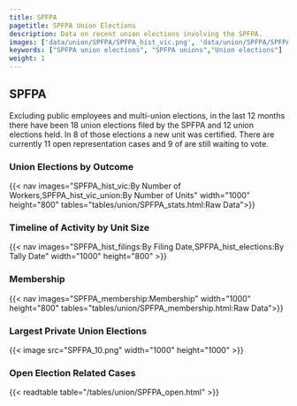 ```yaml
---
title: SPFPA
pagetitle: SPFPA Union Elections
description: Data on recent union elections involving the SPFPA.
images: ['data/union/SPFPA/SPFPA_hist_vic.png', 'data/union/SPFPA/SPFPA_hist_size.png', 'data/union/SPFPA/SPFPA_10.png']
keywords: ["SPFPA union elections", "SPFPA unions","Union elections"]
weight: 1
---
```

##  SPFPA

Excluding public employees and multi-union elections, in the last 12 months there have been 18 union elections filed by the SPFPA and 12 union elections held. In 8 of those elections a new unit was certified. There are currently 11 open representation cases and 9 of are still waiting to vote.

### Union Elections by Outcome
{{< nav images="SPFPA_hist_vic:By Number of Workers,SPFPA_hist_vic_union:By Number of Units" width="1000" height="800" tables="tables/union/SPFPA_stats.html:Raw Data">}}

### Timeline of Activity by Unit Size
{{< nav images="SPFPA_hist_filings:By Filing Date,SPFPA_hist_elections:By Tally Date" width="1000" height="800" >}}

### Membership
{{< nav images="SPFPA_membership:Membership" width="1000" height="800" tables="tables/union/SPFPA_membership.html:Raw Data">}}

### Largest Private Union Elections
{{< image src="SPFPA_10.png" width="1000" height="1000"  >}}

### Open Election Related Cases
{{< readtable table="/tables/union/SPFPA_open.html" >}}

